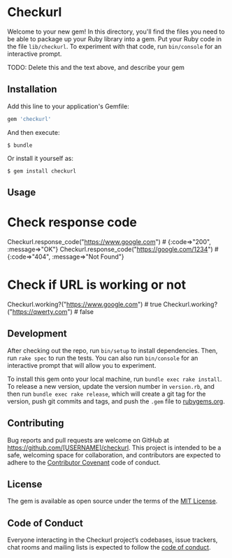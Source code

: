 # Checkurl

Welcome to your new gem! In this directory, you'll find the files you need to be able to package up your Ruby library into a gem. Put your Ruby code in the file `lib/checkurl`. To experiment with that code, run `bin/console` for an interactive prompt.

TODO: Delete this and the text above, and describe your gem

## Installation

Add this line to your application's Gemfile:

```ruby
gem 'checkurl'
```

And then execute:

    $ bundle

Or install it yourself as:

    $ gem install checkurl

## Usage

# Check response code
Checkurl.response_code("https://www.google.com") 	# {:code=>"200", :message=>"OK"}
Checkurl.response_code("https://google.com/1234")	# {:code=>"404", :message=>"Not Found"}

# Check if URL is working or not
Checkurl.working?("https://www.google.com")		# true
Checkurl.working?("https://qwerty.com")			# false

## Development

After checking out the repo, run `bin/setup` to install dependencies. Then, run `rake spec` to run the tests. You can also run `bin/console` for an interactive prompt that will allow you to experiment.

To install this gem onto your local machine, run `bundle exec rake install`. To release a new version, update the version number in `version.rb`, and then run `bundle exec rake release`, which will create a git tag for the version, push git commits and tags, and push the `.gem` file to [rubygems.org](https://rubygems.org).

## Contributing

Bug reports and pull requests are welcome on GitHub at https://github.com/[USERNAME]/checkurl. This project is intended to be a safe, welcoming space for collaboration, and contributors are expected to adhere to the [Contributor Covenant](http://contributor-covenant.org) code of conduct.

## License

The gem is available as open source under the terms of the [MIT License](https://opensource.org/licenses/MIT).

## Code of Conduct

Everyone interacting in the Checkurl project’s codebases, issue trackers, chat rooms and mailing lists is expected to follow the [code of conduct](https://github.com/[USERNAME]/checkurl/blob/master/CODE_OF_CONDUCT.md).
